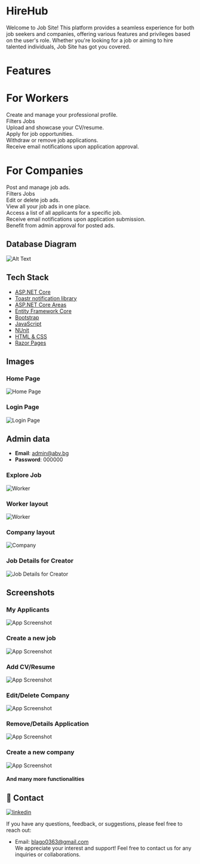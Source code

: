 
# HireHub

Welcome to Job Site! This platform provides a seamless experience for both job seekers and companies, offering various features and privileges based on the user's role. Whether you're looking for a job or aiming to hire talented individuals, Job Site has got you covered.


# Features
# For Workers
Create and manage your professional profile.\
Filters Jobs\
Upload and showcase your CV/resume.\
Apply for job opportunities.\
Withdraw or remove job applications.\
Receive email notifications upon application approval.
# For Companies
Post and manage job ads.\
Filters Jobs\
Edit or delete job ads.\
View all your job ads in one place.\
Access a list of all applicants for a specific job.\
Receive email notifications upon application submission.\
Benefit from admin approval for posted ads.
## Database Diagram
![Alt Text](https://scontent.fsof8-1.fna.fbcdn.net/v/t1.15752-9/358765522_590504546605430_4132928912670426137_n.png?_nc_cat=101&cb=99be929b-59f725be&ccb=1-7&_nc_sid=ae9488&_nc_ohc=nalCKgGAGegAX95Fdcw&_nc_ht=scontent.fsof8-1.fna&oh=03_AdRAS2II2VEINA_Zr5WFl4ueR3e3QIvhzvEFa3FRQIpXYA&oe=64D9F3E7)
## Tech Stack
- [ASP.NET Core](https://example.com/aspnetcore-icon.png)
- [Toastr notification library](https://camo.githubusercontent.com/b162f25a90b082360cb0497a6f93effc06499a6c531109af06d4a126489a41c1/687474703a2f2f646f63732e6c6172616c6162732e756b2f746f61737465722f696d616765732f746f61737465725f6c6f676f5f746578742e706e67)
- [ASP.NET Core Areas](https://example.com/aspnetcoreareas-icon.png)
- [Entity Framework Core](https://example.com/entityframework-icon.png) 
- [Bootstrap](https://example.com/bootstrap-icon.png) 
- [JavaScript](https://example.com/javascript-icon.png)
- [NUnit](https://example.com/nunit-icon.png)
- [HTML & CSS](https://example.com/htmlcss-icon.png)
- [Razor Pages](https://example.com/razorpages-icon.png)

## Images

### Home Page
![Home Page](https://scontent.fsof8-1.fna.fbcdn.net/v/t1.15752-9/357293018_298094745923578_8427623354194953218_n.png?_nc_cat=111&cb=99be929b-59f725be&ccb=1-7&_nc_sid=ae9488&_nc_ohc=2piHNx51w2UAX_v61Or&_nc_ht=scontent.fsof8-1.fna&oh=03_AdQ2CXssa5iOrQSvM6UevPyINcjHYV9lU81emQ7BqzNCsw&oe=64DA10B9)

### Login Page
![Login Page](https://scontent.fsof8-1.fna.fbcdn.net/v/t1.15752-9/357324419_223964717263079_7700899985578945660_n.png?_nc_cat=111&cb=99be929b-59f725be&ccb=1-7&_nc_sid=ae9488&_nc_ohc=FQ68qENlhnIAX-igLbR&_nc_ht=scontent.fsof8-1.fna&oh=03_AdT2n0PXWpB2Ypx305UCwsUAWKYP8JijvCnvdo4D33kS1w&oe=64D9F614)

## Admin data

- **Email**: admin@abv.bg
- **Password**: 000000

### Explore Job
![Worker](https://scontent.fsof8-1.fna.fbcdn.net/v/t1.15752-9/356950729_291519860091081_3152187288230720130_n.png?_nc_cat=103&cb=99be929b-59f725be&ccb=1-7&_nc_sid=ae9488&_nc_ohc=jb8yNNhrXcQAX-ub36y&_nc_ht=scontent.fsof8-1.fna&oh=03_AdS5becgaX8s-mt6Jm3q_zOmLhACZhfadCekRTh5fDOVJg&oe=64DA05C4)

### Worker layout
![Worker](https://scontent.fsof8-1.fna.fbcdn.net/v/t1.15752-9/355806605_838552104296242_1773261763228409165_n.png?_nc_cat=107&cb=99be929b-59f725be&ccb=1-7&_nc_sid=ae9488&_nc_ohc=NTe8tb6TPq8AX_Wt-bX&_nc_ht=scontent.fsof8-1.fna&oh=03_AdQgJJcTDO-4opkoyZZpqnLtJNQ-c6jn9nrOghXhkTN7OQ&oe=64DA03F0)

### Company layout
![Company](https://scontent.fsof8-1.fna.fbcdn.net/v/t1.15752-9/356664091_112920521867731_7018933053497713634_n.png?_nc_cat=109&cb=99be929b-59f725be&ccb=1-7&_nc_sid=ae9488&_nc_ohc=KXQ2X8YXxiQAX_K319V&_nc_oc=AQklcXJcauddrI0l_8ltcLc8vpglOhYiOpFrb2JtBIGX3ybxYH6cvdqZphklhfoGAe4&_nc_ht=scontent.fsof8-1.fna&oh=03_AdSchGWupYP5NTvuLcFGXFpUfZxrJLnjXYqwiZHEHpSQMA&oe=64D9E676)


### Job Details for Creator
![Job Details for Creator](https://scontent.fsof8-1.fna.fbcdn.net/v/t1.15752-9/356957476_667566442055610_1169987787052176947_n.png?_nc_cat=108&cb=99be929b-59f725be&ccb=1-7&_nc_sid=ae9488&_nc_ohc=ESOd0wptbfgAX806E_0&_nc_ht=scontent.fsof8-1.fna&oh=03_AdQwrcxIz7GE2Dk0D8SOKc9wWVD3_Y7h6lprrclkYO9CvA&oe=64DA0EE0)

## Screenshots

### My Applicants
![App Screenshot](https://scontent.fsof8-1.fna.fbcdn.net/v/t1.15752-9/356808816_809802010497873_6613519328624336688_n.png?_nc_cat=101&cb=99be929b-59f725be&ccb=1-7&_nc_sid=ae9488&_nc_ohc=r5TPI4B6mlcAX8kzngb&_nc_ht=scontent.fsof8-1.fna&oh=03_AdRSwTv2hl3PFG1dP-1Hifo3kYD-CM-J0Dvt8XeTz-W_-A&oe=64D9F1D1)

### Create a new job
![App Screenshot](https://scontent.fsof8-1.fna.fbcdn.net/v/t1.15752-9/357329660_809307730827316_2395658215022241682_n.png?_nc_cat=106&cb=99be929b-59f725be&ccb=1-7&_nc_sid=ae9488&_nc_ohc=l2nT9PNIqHMAX9y9ahs&_nc_ht=scontent.fsof8-1.fna&oh=03_AdRC0TzDn6unI8PvsUdkww1jNOh0q3KtTY76s82tQ5Y1xw&oe=64D9EC8E)

### Add CV/Resume
![App Screenshot](https://scontent.fsof8-1.fna.fbcdn.net/v/t1.15752-9/356961764_606010604978866_2810141464656247333_n.png?_nc_cat=100&cb=99be929b-59f725be&ccb=1-7&_nc_sid=ae9488&_nc_ohc=c5CoE7ML0p0AX9Qtqlu&_nc_ht=scontent.fsof8-1.fna&oh=03_AdTRPbqO6P4lWr6m2a4zM6LXAWzE9QAc5jChx61IPSCzag&oe=64D9F944)


### Edit/Delete Company
![App Screenshot](https://scontent.fsof8-1.fna.fbcdn.net/v/t1.15752-9/356804912_1369284793932375_1881333356906827157_n.png?_nc_cat=109&cb=99be929b-59f725be&ccb=1-7&_nc_sid=ae9488&_nc_ohc=QxEzSPaFUlAAX_V4EuH&_nc_ht=scontent.fsof8-1.fna&oh=03_AdRgfAvOe6f0IDgRUe82QTaQlwc5F67JPAJe7z0QAlJ0NA&oe=64DA02D3)

### Remove/Details Application
![App Screenshot](https://scontent.fsof8-1.fna.fbcdn.net/v/t1.15752-9/357100026_6409971592425192_7803698104961008207_n.png?_nc_cat=102&cb=99be929b-59f725be&ccb=1-7&_nc_sid=ae9488&_nc_ohc=vehrDtmant8AX_3xpni&_nc_ht=scontent.fsof8-1.fna&oh=03_AdSF6Hxz3BDCJJYgKirNC9S2zVVbC9YZkdfChFynjbdzLg&oe=64D9F811)

### Create a new company
![App Screenshot](https://scontent.fsof8-1.fna.fbcdn.net/v/t1.15752-9/356562596_661154982542727_2183426411743701748_n.png?_nc_cat=104&cb=99be929b-59f725be&ccb=1-7&_nc_sid=ae9488&_nc_ohc=tnFoftfB8MgAX9nmDvn&_nc_ht=scontent.fsof8-1.fna&oh=03_AdTmqPCD9ZK-X2HwgdaZ2o_B-mNVBlEA99sLQiYgzRHeSw&oe=64DA0C5B)

#### And many more functionalities


## 🔗 Contact
[![linkedin](https://img.shields.io/badge/linkedin-0A66C2?style=for-the-badge&logo=linkedin&logoColor=white)](https://www.linkedin.com/in/blagovest-damyanov-88b3b8237/)

If you have any questions, feedback, or suggestions, please feel free to reach out:

- Email: blago0363@gmail.com\
We appreciate your interest and support! Feel free to contact us for any inquiries or collaborations.
